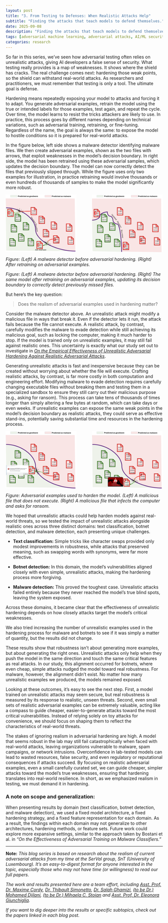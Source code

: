 ```yaml
---
layout: post
title: "3. From Testing to Defenses: When Realistic Attacks Help"
subtitle: "Finding the attacks that teach models to defend themselves."
date: 2025-09-08
description: "Finding the attacks that teach models to defend themselves."
tags: [adversarial machine learning, adversarial attacks, AI/ML security]
categories: research
---
```




So far in this series, we’ve seen how adversarial testing often relies on unrealistic attacks, giving AI developers a false sense of security. What testing really provides is a map of weaknesses. It shows where the shield has cracks. The real challenge comes next: hardening those weak points, so the shield can withstand real-world attacks. As researchers and practitioners, we must remember that testing is only a tool. The ultimate goal is defense.  

Hardening means repeatedly exposing your model to attacks and forcing it to adapt. You generate adversarial examples, retrain the model using the true or intended labels for those examples, test again, and repeat the cycle. Over time, the model learns to resist the tricks attackers are likely to use. In practice, this process goes by different names depending on technical variations, such as adversarial training, retraining, or fine-tuning. Regardless of the name, the goal is always the same: to expose the model to hostile conditions so it is prepared for real-world attacks.  

In the figure below, left side shows a malware detector identifying malware files. We then create adversarial examples, shown as the two files with arrows, that exploit weaknesses in the model’s decision boundary. In right side, the model has been retrained using these adversarial samples, which updates the decision boundary. The model can now correctly detect the files that previously slipped through. While the figure uses only two examples for illustration, in practice retraining would involve thousands or even hundreds of thousands of samples to make the model significantly more robust.  

<div style="display: flex; justify-content: space-between;">
  <img src="assets/img/series/unhardened_model.png" alt="Unhardened model" style="width:45%;">
  <img src="assets/img/series/hardened_model.png" alt="Hardened model" style="width:45%;">
</div>
<p><em>Figure: (Left) A malware detector before adversarial hardening. (Right) After retraining on adversarial examples.</em></p>

*Figure: (Left) A malware detector before adversarial hardening. (Right) The same model after retraining on adversarial examples, updating its decision boundary to correctly detect previously missed files.*



But here’s the key question:  
> Does the realism of adversarial examples used in hardening matter? 

Consider the malware detector above. An unrealistic attack might modify a malicious file in ways that break it. Even if the detector lets it run, the attack fails because the file cannot execute. A realistic attack, by contrast, carefully modifies the malware to evade detection while still achieving its malicious goal, such as locking the computer, making it much harder to stop. If the model is trained only on unrealistic examples, it may still fail against realistic ones. This uncertainty is exactly what our study set out to investigate in _[On the Empirical Effectiveness of Unrealistic Adversarial Hardening Against Realistic Adversarial Attacks](https://ieeexplore.ieee.org/document/10179316)_.  


Generating unrealistic attacks is fast and inexpensive because they can be created without worrying about whether the file will execute. Crafting realistic attacks, by contrast, is far more costly in both computation and engineering effort. Modifying malware to evade detection requires carefully changing executable files without breaking them and testing them in a specialized sandbox to ensure they still carry out their malicious purpose (e.g., asking for ransom). This process can take tens of thousands of times longer than simply altering a few bytes at random, which can take days or even weeks. If unrealistic examples can expose the same weak points in the model’s decision boundary as realistic attacks, they could serve as effective stand-ins, potentially saving substantial time and resources in the hardening process.  


<div style="display: flex; justify-content: space-between;">
  <img src="assets/img/series/unrealistic_example.png" alt="Unrealistic example" style="width:45%;">
  <img src="assets/img/series/realistic_example.png" alt="Realistic example" style="width:45%;">
</div>

<p><em>Figure: Adversarial examples used to harden the model. (Left) A malicious file that does not execute. (Right) A malicious file that infects the computer and asks for ransom.</em></p>


We hoped that unrealistic attacks could help harden models against real-world threats, so we tested the impact of unrealistic attacks alongside realistic ones across three distinct domains: text classification, botnet detection, and malware detection, each presenting unique challenges.  

- **Text classification:** Simple tricks like character swaps provided only modest improvements in robustness, while attacks that preserved meaning, such as swapping words with synonyms, were far more effective.  

- **Botnet detection:** In this domain, the model’s vulnerabilities aligned closely with even simple, unrealistic attacks, making the hardening process more forgiving.  

- **Malware detection:** This proved the toughest case. Unrealistic attacks failed entirely because they never reached the model’s true blind spots, leaving the system exposed.  

Across these domains, it became clear that the effectiveness of unrealistic hardening depends on how closely attacks target the model’s critical weaknesses.  

We also tried increasing the number of unrealistic examples used in the hardening process for malware and botnets to see if it was simply a matter of quantity, but the results did not change.  

These results show that robustness isn’t about generating more examples, but about generating the right ones. Unrealistic attacks only help when they push the model in the same direction and touch the same critical features as real attacks. In our study, this alignment occurred for botnets, where even cheap, simple attacks nudged the model toward real robustness. For malware, however, the alignment didn’t exist. No matter how many unrealistic examples we produced, the models remained exposed.  

Looking at these outcomes, it’s easy to see the next step. First, a model trained on unrealistic attacks may seem secure, but real robustness is measured by its response to realistic, unseen threats. Second, even small sets of realistic adversarial examples can be extremely valuable, acting like a compass to guide cheaper, easier-to-generate attacks toward the most critical vulnerabilities. Instead of relying solely on toy attacks for convenience, we should focus on shaping them to reflect the characteristics of real-world threats.  

The stakes of ignoring realism in adversarial hardening are high. A model that seems robust in the lab may still fail catastrophically when faced with real-world attacks, leaving organizations vulnerable to malware, spam campaigns, or network intrusions. Overconfidence in lab-tested models can lead to wasted resources, false security, and even regulatory or reputational consequences if attacks succeed. By focusing on realistic adversarial examples, even a small carefully curated set, we can guide cheaper, simpler attacks toward the model’s true weaknesses, ensuring that hardening translates into real-world resilience. In short, as we emphasized realism in testing, we must demand it in hardening.  

### A note on scope and generalization:

When presenting results by domain (text classification, botnet detection, and malware detection), we used a fixed model architecture, a fixed hardening strategy, and a fixed feature representation for each domain. As a result, the findings within each domain may not generalize to other architectures, hardening methods, or feature sets. Future work could explore more expansive settings, similar to the approach taken by Bostani et al. in *“On the Effectiveness of Adversarial Training on Malware Classifiers.”*

---

**Note:** 
_This blog series is based on research about the realism of current adversarial attacks from my time at the SerVal group, SnT (University of Luxembourg). It’s an easy-to-digest format for anyone interested in the topic, especially those who may not have time (or willingness) to read our full papers._

_The work and results presented here are a team effort, including  [Asst. Prof. Dr. Maxime Cordy](https://maxcordy.github.io/), [Dr. Thibault Simonetto](https://scholar.google.com/citations?user=4RhGnOoAAAAJ&hl=en&oi=ao), [Dr. Salah Ghamizi](https://scholar.google.com/citations?user=UcvKgR0AAAAJ&hl=fr), [(to be Dr.) Mohamed Djilani](https://scholar.google.com/citations?user=KcGsVdIAAAAJ&hl=fr&oi=ao), [(to be Dr.) Mihaela C. Stoian](https://mihaela-stoian.github.io/) and [Asst. Prof. Dr. Eleonora Giunchiglia](https://egiunchiglia.github.io/)._
 
_If you want to dig deeper into the results or specific subtopics, check out the papers linked in each blog post._

